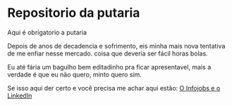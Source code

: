 # Repositorio da putaria
Aqui é obrigatorio a putaria<br>

Depois de anos de decadencia e sofrimento, eis minha mais nova tentativa de me enfiar nesse mercado. coisa que deveria ser fácil horas bolas.<br>

Eu até fária um bagulho bem editadinho pra ficar apresentavel, mais a verdade é que eu não quero, minto quero sim. <br>

Se isso aqui der certo e você precisa me achar aqui estão:
<a href="https://www.infojobs.com.br/candidate/">O Infojobs 
<a href="https://www.linkedin.com/in/zaatx4dev/">e o LinkedIn
